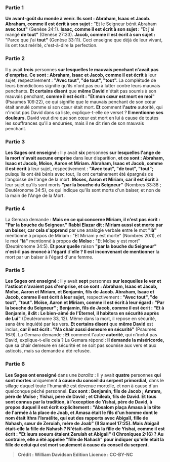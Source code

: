 
### Partie 1
<b>Un avant-goût du monde à venir. Ils sont : Abraham, Isaac et Jacob. Abraham, comme il est écrit à son sujet :</b> "Et le Seigneur bénit Abraham <b>avec tout"</b> (Genèse 24:1). <b>Isaac, comme il est écrit à son sujet :</b> "Et j'ai mangé <b>de tout"</b> (Genèse 27:33). <b>Jacob, comme il est écrit à son sujet :</b> "Parce que j'ai <b>tout"</b> (Genèse 33:11). Ceci enseigne que déjà de leur vivant, ils ont tout mérité, c'est-à-dire la perfection.

### Partie 2
Il y avait <b>trois</b> personnes <b>sur lesquelles le mauvais penchant n'avait pas d'emprise. Ce sont : Abraham, Isaac et Jacob, comme il est écrit</b> à leur sujet,</b> respectivement : <b>"Avec tout", "de tout", "tout". </b> La complétude de leurs bénédictions signifie qu'ils n'ont pas eu à lutter contre leurs mauvais penchants. <b>Et certains disent</b> que <b>même David</b> n'était pas soumis à son mauvais penchant, <b>comme il est écrit : "Et mon cœur est mort en moi"</b> (Psaumes 109:22), ce qui signifie que le mauvais penchant de son cœur était annulé comme si son cœur était mort. <b>Et</b> comment <b>l'autre</b> autorité, qui n'inclut pas David dans sa liste, explique-t-elle ce verset ? <b>Il mentionne ses douleurs.</b> David veut dire que son cœur est mort en lui à cause de toutes les souffrances qu'il a endurées, mais il ne dit rien de son mauvais penchant.

### Partie 3
<b>Les Sages ont enseigné :</b> Il y avait <b>six</b> personnes <b>sur lesquelles l'ange de la mort n'avait aucune emprise</b> dans leur disparition, <b>et ce sont : Abraham, Isaac et Jacob, Moïse, Aaron et Miriam. Abraham, Isaac et Jacob, comme il est écrit</b> à leur sujet,</b> respectivement : <b>"Avec tout", "de tout", "tout";</b> puisqu'ils ont été bénis avec tout, ils ont certainement été épargnés de l'angoisse de l'ange de la mort. <b>Moses, Aaron et Miriam, car il est écrit</b> à leur sujet</b> qu'ils sont morts <b>"par la bouche du Seigneur"</b> (Nombres 33:38 ; Deutéronome 34:5), ce qui indique qu'ils sont morts d'un baiser, et non de la main de l'Ange de la Mort.

### Partie 4
La Gemara demande : <b>Mais en ce qui concerne Miriam, il n'est pas écrit : "Par la bouche du Seigneur." Rabbi Elazar dit : Miriam aussi est morte par un baiser, car cela s'apprend</b> par une analogie verbale entre le mot <b>"là"</b> mentionné à propos de Miriam : "Et Miriam y est morte" (Nombres 20:1), et le mot <b>"là"</b> mentionné à propos <b>de Moïse :</b> "Et Moïse y est mort" (Deutéronome 34:5). <b>Et pour quelle</b> raison <b>"par la bouche du Seigneur" n'est-il pas énoncé à l'égard</b> d'<b>elle ? Il est inconvenant de mentionner</b> la mort par un baiser à l'égard d'une femme.

### Partie 5
<b>Les Sages ont enseigné :</b> Il y avait <b>sept</b> personnes <b>sur lesquelles le ver et l'asticot n'avaient pas d'emprise, et ce sont : Abraham, Isaac et Jacob, Moïse, Aaron et Miriam, et Benjamin, fils de Jacob. Abraham, Isaac et Jacob, comme il est écrit à leur sujet,</b> respectivement : <b>"Avec tout", "de tout", "tout". Moïse, Aaron et Miriam, comme il est écrit à leur égard : "Par la bouche du Seigneur" ; Benjamin, fils de Jacob, comme il est écrit : "Et à Benjamin, il dit : Le bien-aimé de l'Eternel, il habitera en sécurité auprès de Lui"</b> (Deutéronome 33, 12). Même dans la mort, il repose en sécurité, sans être inquiété par les vers. <b>Et certains disent</b> que <b>même David</b> est inclus, <b>car il est écrit : "Ma chair aussi demeure en sécurité"</b> (Psaumes 16:9). La Gemara demande : <b>Et</b> comment l'autre <b>autorité</b>, qui n'inclut pas David, explique-t-elle cela ? La Gemara répond : <b>Il demande la miséricorde,</b> que sa chair demeure en sécurité et ne soit pas soumise aux vers et aux asticots, mais sa demande a été refusée.

### Partie 6
<b>Les Sages ont enseigné</b> dans une <i>baraïta</i> : Il y avait <b>quatre</b> personnes <b>qui sont mortes</b> uniquement <b>à cause du conseil du</b> <b>serpent primordial,</b> dans le sillage duquel toute l'humanité est devenue mortelle, et non à cause d'un quelconque péché personnel. <b>Eux sont : Benjamin, fils de Jacob ; Amram, père de Moïse ; Yishai, père de David ; et Chileab, fils de David. Et tous sont connus par la tradition, à l'exception de Yishai, père de David, à propos duquel <b>il est écrit explicitement : "Absalom plaça Amasa à la tête de l'armée à la place de Joab, et Amasa était le fils d'un homme dont le nom était Ithra l'Israélite, qui eut des rapports avec Abigaïl, fille de Nahash, sœur de Zeruiah, mère de Joab"</b> (II Samuel 17:25). <b>Mais Abigail était-elle</b> <b>la fille de Nahash ? N'était-elle pas la fille de Yishai, comme il est écrit : "Et leurs soeurs étaient Zeruiah et Abigail"</b> (I Chroniques 2:16) ? <b>Au contraire,</b> elle a été appelée "fille de Nahash" pour indiquer qu'elle <b>était la fille de celui qui est mort</b> seulement <b>à cause du conseil du serpent.</b>

>Crédit : William Davidson Edition
>Licence : CC-BY-NC